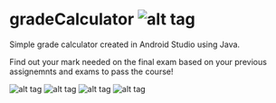 # gradeCalculator ![alt tag](https://github.com/DanielVertlib/gradeCalculator/blob/master/readme-images/img1.png?raw=true)

Simple grade calculator created in Android Studio using Java.

Find out your mark needed on the final exam based on your previous assignemnts and exams to pass the course!

![alt tag](https://github.com/DanielVertlib/gradeCalculator/blob/master/readme-images/img2.png?raw=true)
![alt tag](https://github.com/DanielVertlib/gradeCalculator/blob/master/readme-images/img3.png?raw=true)
![alt tag](https://github.com/DanielVertlib/gradeCalculator/blob/master/readme-images/img4.png?raw=true)
![alt tag](https://github.com/DanielVertlib/gradeCalculator/blob/master/readme-images/img5.png?raw=true)
